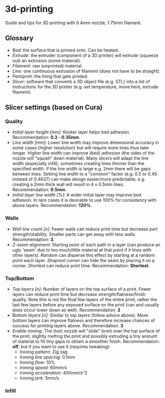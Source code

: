 # 3d-printing

Guide and tips for 3D printing with 0.4mm nozzle, 1.75mm filament.

## Glossary

 - *Bed:* the surface that is printed onto. Can be heated.
 - *Extrude:* the extruder (component of a 3D printer) will extrude (squeeze out) an extrusion (some material).
 - *Filament:* raw (unprinted) material.
 - *Line:* one continuous extrusion of filament (does not have to be straight).
 - *Part/print:* the thing that gets printed.
 - *Slicer:* software that converts a 3D object file (e.g. STL) into a list of instructions for the 3D printer (e.g. set temperature, move here, extrude filament).

## Slicer settings (based on Cura)

### Quality

 - *Initial layer height [mm]:* thicker layer helps bed adhesion. Recommendation: **0.3 - 0.35mm**.
 - *Line width [mm]:* Lower line width may improve dimensional accuracy in some cases (higher resolution) but will require more lines thus take longer. Higher line width can improve (bed) adhesion (the sides of the nozzle will "squish" down material). Many slicers will adapt the line width (especially infill), sometimes creating lines thinner than the specified width. If the line width is large e.g. 2mm there will be gaps between lines. Setting line width to a "common" factor (e.g. 0.5 or 0.45 instead of 0.4637) can make design easier/more predictable, e.g. creating a 2mm thick wall will result in 4 x 0.5mm lines. Recommendation: **0.5mm**.
 - *Initial layer line width [%]:* A wider initial layer may improve bed adhesion. In rare cases it is desirable to use 100% for consistency with above layers. Recommendation: **120%**.

### Walls

 - *Wall line count [n]:* Fewer walls can reduce print time but decrease part strength/stability. Smaller parts can get away with less walls. Recommendation: **3**.
 - *Z-seam alignment:* Starting point of each path in a layer (can produce an ugly 'seam' due to too much/little material at that point if it lines with other layers). *Random* can disperse this effect by starting at a random point each layer. *Shaprest corner* can hide the seam by placing it on a corner. *Shortest* can reduce print time. Recommendation: **Shortest**.

### Top/Bottom

 - *Top layers [n]:* Number of layers on the top surface of a print. Fewer layers can reduce print time but decrease strength/flatness/finish quality. Note this is not the final few layers of the entire print, rather the last few layers before any exposed surface on the print (can and usually does occur lower down as well). Recommendation: **3**
 - *Bottom layers [n]:* Similar to top layers (follow advice above). More bottom layers can improve flatness and therefore increase chances of success for printing layers above. Recommendation: **3**
 - *Enable ironing:* The (hot) nozzle will "slide" (iron) over the top surface of the print, slightly melting the print and possibly extruding a tiny amount of material to fill tiny gaps to obtain a smoother finish. Recommendation: **off**, but if you want to use it (requires tweaking):
    - *Ironing pattern:* Zig zag
    - *Ironing line spacing:* 0.1mm
    - *Ironing flow:* 10%
    - *Ironing speed:* 60mm/s
    - *Ironing acceleration:* 400mm/s^2
    - *Ironing jerk:* 5mm/s

### Infill
